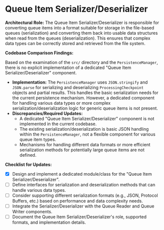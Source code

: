 # Queue Item Serializer/Deserializer

**Architectural Role:** The Queue Item Serializer/Deserializer is responsible for converting queue items into a format suitable for storage in the file-based queues (serialization) and converting them back into usable data structures when read from the queues (deserialization). This ensures that complex data types can be correctly stored and retrieved from the file system.

**Codebase Comparison Findings:**

Based on the examination of the `src/` directory and the `PersistenceManager`, there is no explicit implementation of a dedicated "Queue Item Serializer/Deserializer" component.

*   **Implementation:** The `PersistenceManager` uses `JSON.stringify` and `JSON.parse` for serializing and deserializing `ProcessingCheckpoint` objects and partial results. This handles the basic serialization needs for the current persistence mechanism. However, a dedicated component for handling various data types or more complex serialization/deserialization logic for generic queue items is not present.
*   **Discrepancies/Required Updates:**
    *   A dedicated "Queue Item Serializer/Deserializer" component is not implemented in the current codebase.
    *   The existing serialization/deserialization is basic JSON handling within the `PersistenceManager`, not a flexible component for various queue item types.
    *   Mechanisms for handling different data formats or more efficient serialization methods for potentially large queue items are not defined.

**Checklist for Updates:**

*   [x] Design and implement a dedicated module/class for the "Queue Item Serializer/Deserializer".
*   [ ] Define interfaces for serialization and deserialization methods that can handle various data types.
*   [ ] Consider supporting different serialization formats (e.g., JSON, Protocol Buffers, etc.) based on performance and data complexity needs.
*   [ ] Integrate the Serializer/Deserializer with the Queue Reader and Queue Writer components.
*   [ ] Document the Queue Item Serializer/Deserializer's role, supported formats, and implementation details.